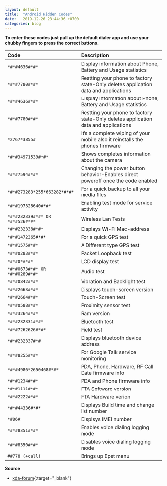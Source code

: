 ```yaml
---
layout: default
title:  "Android Hidden Codes"
date:   2019-12-26 23:44:36 +0700
categories: blog
---
```

**To enter these codes just pull up the default dialer app and use your chubby fingers to press the correct buttons.**


| Code                              | Description                                                                           |
|:----------------------------------|:--------------------------------------------------------------------------------------|
| `*#*#4636#*#*`                    | Display information about Phone, Battery and Usage statistics                         |
| `*#*#7780#*#*`                    | Restting your phone to factory state-Only deletes application data and applications   | 
| `*#*#4636#*#*` 	                | Display information about Phone, Battery and Usage statistics                         |
| `*#*#7780#*#*` 	                | Restting your phone to factory state-Only deletes application data and applications   |
| `*2767*3855#`	                    | It’s a complete wiping of your mobile also it reinstalls the phones firmware          |
| `*#*#34971539#*#*` 	            | Shows completes information about the camera                                          |
| `*#*#7594#*#*` 	                | Changing the power button behavior-Enables direct poweroff once the code enabled      |
| `*#*#273283*255*663282*#*#*`      | For a quick backup to all your media files                                            |
| `*#*#197328640#*#*` 	            | Enabling test mode for service activity                                               |
| `*#*#232339#*#* OR *#*#526#*#*`   | Wireless Lan Tests                                                                    |
| `*#*#232338#*#*` 	                | Displays Wi-Fi Mac-address                                                            |
| `*#*#1472365#*#*` 	            | For a quick GPS test                                                                  |
| `*#*#1575#*#*` 	                | A Different type GPS test                                                             |
| `*#*#0283#*#*` 	                | Packet Loopback test                                                                  |
| `*#*#0*#*#*` 	                    | LCD display test                                                                      |
| `*#*#0673#*#* OR *#*#0289#*#*` 	| Audio test                                                                            |
| `*#*#0842#*#*` 	                | Vibration and Backlight test                                                          |
| `*#*#2663#*#*` 	                | Displays touch-screen version                                                         |
| `*#*#2664#*#*` 	                | Touch-Screen test                                                                     |
| `*#*#0588#*#*` 	                | Proximity sensor test                                                                 |
| `*#*#3264#*#*` 	                | Ram version                                                                           |
| `*#*#232331#*#*` 	                | Bluetooth test                                                                        |
| `*#*#7262626#*#*` 	            | Field test                                                                            |
| `*#*#232337#*#` 	                | Displays bluetooth device address                                                     |
| `*#*#8255#*#*` 	                | For Google Talk service monitoring                                                    |
| `*#*#4986*2650468#*#*` 	        | PDA, Phone, Hardware, RF Call Date firmware info                                      |
| `*#*#1234#*#*` 	                | PDA and Phone firmware info                                                           |
| `*#*#1111#*#*` 	                | FTA Software version                                                                  |
| `*#*#2222#*#*` 	                | FTA Hardware verion                                                                   |
| `*#*#44336#*#*` 	                | Displays Build time and change list number                                            |
| `*#06#` 	                        | Displsys IMEI number                                                                  |
| `*#*#8351#*#*` 	                | Enables voice dialing logging mode                                                    |
| `*#*#8350#*#*` 	                | Disables voice dialing logging mode                                                   |
| `##778 (+call)` 	                | Brings up Epst menu                                                                   |


**Source**
*   [xda-forum](https://www.xda-developers.com/codes-hidden-android/){:target="_blank"}
